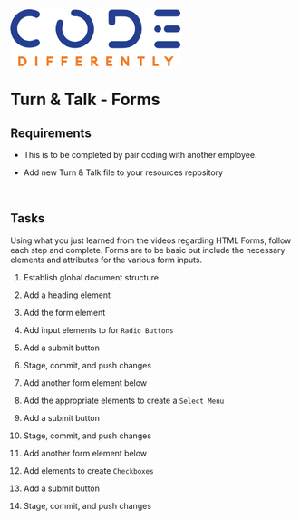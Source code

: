 <img  src="code-diff-logo.png" alt="Code Differently Logo" style="height:100px; width:300px; text-align:center;">

# Turn & Talk - Forms


## Requirements

- This is to be completed by pair coding with another employee.

- Add new Turn & Talk file to your resources repository

<br>

## Tasks

Using what you just learned from the videos regarding HTML Forms, follow each step and complete. Forms are to be basic but include the necessary elements and attributes for the various form inputs. 

1. Establish global document structure

2. Add a heading element

3. Add the form element

4. Add input elements to for `Radio Buttons`

5. Add a submit button

6. Stage, commit, and push changes

7. Add another form element below

10. Add the appropriate elements to create a `Select Menu`

11. Add a submit button

12. Stage, commit, and push changes

13. Add another form element below

14. Add elements to create `Checkboxes`

15. Add a submit button

16. Stage, commit, and push changes




